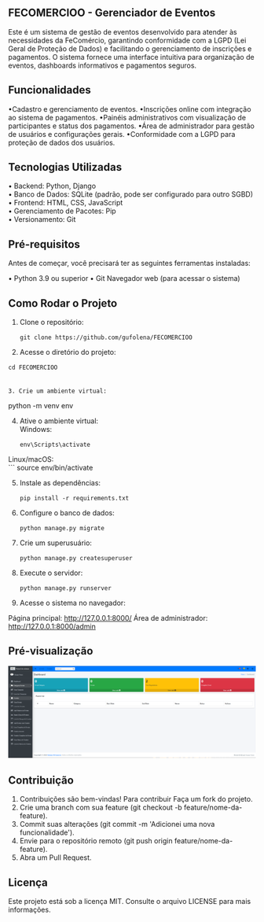 ## FECOMERCIOO - Gerenciador de Eventos
Este é um sistema de gestão de eventos desenvolvido para atender às necessidades da FeComércio, garantindo conformidade com a LGPD (Lei Geral de Proteção de Dados) e facilitando o gerenciamento de inscrições e pagamentos. O sistema fornece uma interface intuitiva para organização de eventos, dashboards informativos e pagamentos seguros.

## Funcionalidades
•Cadastro e gerenciamento de eventos.
•Inscrições online com integração ao sistema de pagamentos.
•Painéis administrativos com visualização de participantes e status dos pagamentos.
•Área de administrador para gestão de usuários e configurações gerais.
•Conformidade com a LGPD para proteção de dados dos usuários.

## Tecnologias Utilizadas
• Backend: Python, Django<br>
• Banco de Dados: SQLite (padrão, pode ser configurado para outro SGBD)<br>
• Frontend: HTML, CSS, JavaScript<br>
• Gerenciamento de Pacotes: Pip<br>
• Versionamento: Git<br>

## Pré-requisitos
Antes de começar, você precisará ter as seguintes ferramentas instaladas:

• Python 3.9 ou superior
• Git
Navegador web (para acessar o sistema)

## Como Rodar o Projeto

1. Clone o repositório:
   ```
   git clone https://github.com/gufolena/FECOMERCIOO
   
2. Acesse o diretório do projeto:
```
cd FECOMERCIOO


3. Crie um ambiente virtual:
```
   python -m venv env
   
4. Ative o ambiente virtual:<br>
   Windows:
   ```
   env\Scripts\activate

  Linux/macOS:<br>
    ```
    source env/bin/activate

5. Instale as dependências:
   ```
   pip install -r requirements.txt
   
6. Configure o banco de dados:
   ```
   python manage.py migrate

7. Crie um superusuário:
   ```
   python manage.py createsuperuser
   
9. Execute o servidor:
   ```
   python manage.py runserver
   
10. Acesse o sistema no navegador:

Página principal: http://127.0.0.1:8000/
Área de administrador: http://127.0.0.1:8000/admin

## Pré-visualização
![Preview](static/img/fecomercio.png)


## Contribuição
1. Contribuições são bem-vindas! Para contribuir Faça um fork do projeto.
2. Crie uma branch com sua feature (git checkout -b feature/nome-da-feature).
3. Commit suas alterações (git commit -m 'Adicionei uma nova funcionalidade').
4. Envie para o repositório remoto (git push origin feature/nome-da-feature).
5. Abra um Pull Request.

## Licença
Este projeto está sob a licença MIT. Consulte o arquivo LICENSE para mais informações.




